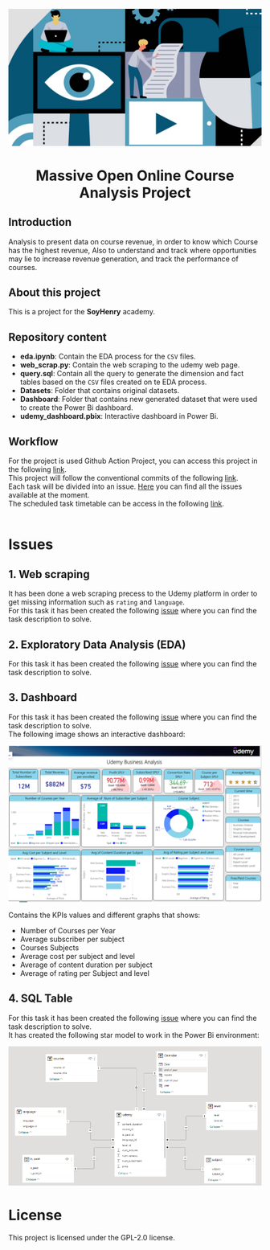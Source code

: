 <p align=center><img src=_src/assets/mooc.jpg><p>

# <h1 align=center> **Massive Open Online Course Analysis Project** </h1>


## Introduction

Analysis to present data on course revenue, in order to know which Course has the highest revenue, Also to understand and track where opportunities may lie to increase revenue generation, and track the performance of courses.

## About this project

This is a project for the **SoyHenry** academy.


## Repository content

+ **eda.ipynb**: Contain the EDA process for the `CSV` files.
+ **web_scrap.py**: Contain the web scraping to the udemy web page.
+ **query.sql**: Contain all the query to generate the dimension and fact tables based on the `CSV` files created on te EDA process.
+ **Datasets**: Folder that contains original datasets.
+ **Dashboard**: Folder that contains new generated dataset that were used to create the Power Bi dashboard.
+ **udemy_dashboard.pbix**: Interactive dashboard in Power Bi.


## Workflow

For the project is used Github Action Project, you can access this project in the following [link](https://github.com/users/fedepacher/projects/3).<br>
This project will follow the conventional commits of the following [link](https://github.com/fedepacher/MOOCProject/wiki/Conventional-commit).<br>
Each task will be divided into an issue. [Here](https://github.com/fedepacher/MOOCProject/issues) you can find all the issues available at the moment.<br>
The scheduled task timetable can be access in the following [link](https://github.com/users/fedepacher/projects/3/views/3).<br><br>


# Issues 

## 1. Web scraping

It has been done a web scraping precess to the Udemy platform in order to get missing information such as `rating` and `language`.<br>
For this task it has been created the following [issue](https://github.com/fedepacher/MOOCProject/issues/1) where you can find the task description to solve.<br>


## 2. Exploratory Data Analysis (EDA)

For this task it has been created the following [issue](https://github.com/fedepacher/MOOCProject/issues/2) where you can find the task description to solve.

## 3. Dashboard 

For this task it has been created the following [issue](https://github.com/fedepacher/MOOCProject/issues/3) where you can find the task description to solve.<br>
The following image shows an interactive dashboard:

<p align=center><img src=_src/assets/dashboard.png><p>

Contains the KPIs values and different graphs that shows:

* Number of Courses per Year
* Average subscriber per subject
* Courses Subjects
* Average cost per subject and level
* Average of content duration per subject
* Average of rating per Subject and level


## 4. SQL Table 
 
For this task it has been created the following [issue](https://github.com/fedepacher/MOOCProject/issues/4) where you can find the task description to solve.<br>
It has created the following star model to work in the Power Bi environment: 

<p align=center><img src=_src/assets/matrix.png><p>


# License

This project is licensed under the GPL-2.0 license.